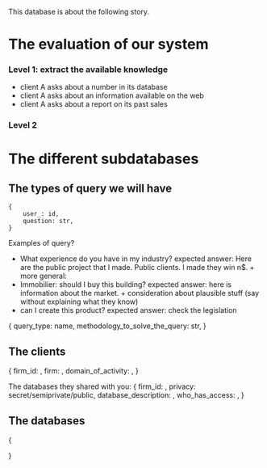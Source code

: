 This database is about the following story. 


# The evaluation of our system

### Level 1: extract the available knowledge
- client A asks about a number in its database
- client A asks about an information available on the web
- client A asks about a report on its past sales 

### Level 2



# The different subdatabases
## The types of query we will have
```
{
    user_: id, 
    question: str, 
}
```
Examples of query? 
- What experience do you have in my industry?
    expected answer: Here are the public project that I made. Public clients. I made they win n$. + more general: 
- Immobilier: should I buy this building? 
    expected answer: here is information about the market. + consideration about plausible stuff (say without explaining what they know)
- can I create this product? 
    expected answer: check the legislation 


{
    query_type: name, 
    methodology_to_solve_the_query: str, 
}

## The clients
{
    firm_id: , 
    firm: , 
    domain_of_activity: , 
}

The databases they shared with you: 
{
    firm_id: , 
    privacy: secret/semiprivate/public, 
    database_description: , 
    who_has_access: , 
}

## The databases
{

}